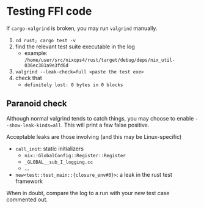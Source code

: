 
# Testing FFI code

If `cargo-valgrind` is broken, you may run `valgrind` manually.

1. `cd rust; cargo test -v`
2. find the relevant test suite executable in the log
    - example: `/home/user/src/nixops4/rust/target/debug/deps/nix_util-036ec381a9e3fd6d`
3. `valgrind --leak-check=full <paste the test exe>`
4. check that
    - `definitely lost: 0 bytes in 0 blocks`

## Paranoid check

Although normal valgrind tends to catch things, you may choose to enable `--show-leak-kinds=all`.
This will print a few false positive.

Acceptable leaks are those involving (and this may be Linux-specific)
- `call_init`: static initializers
  - `nix::GlobalConfig::Register::Register`
  - `_GLOBAL__sub_I_logging.cc`
  - ...
- `new<test::test_main::{closure_env#0}>`: a leak in the rust test framework

When in doubt, compare the log to a run with your new test case commented out.
